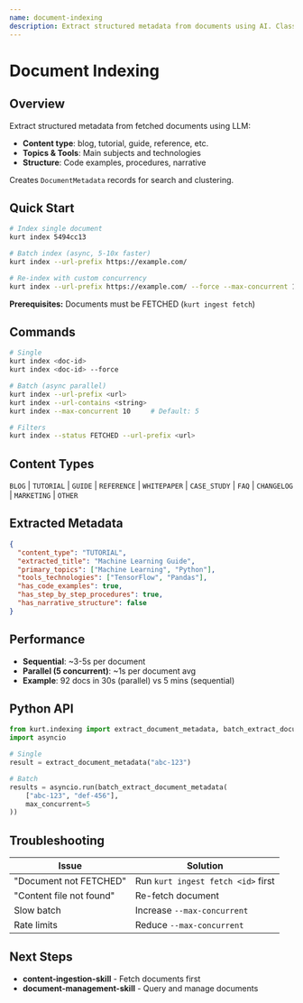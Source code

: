 ```yaml
---
name: document-indexing
description: Extract structured metadata from documents using AI. Classify content types, extract topics and tools. Supports async batch processing.
---
```


# Document Indexing

## Overview

Extract structured metadata from fetched documents using LLM:
- **Content type**: blog, tutorial, guide, reference, etc.
- **Topics & Tools**: Main subjects and technologies
- **Structure**: Code examples, procedures, narrative

Creates `DocumentMetadata` records for search and clustering.

## Quick Start

```bash
# Index single document
kurt index 5494cc13

# Batch index (async, 5-10x faster)
kurt index --url-prefix https://example.com/

# Re-index with custom concurrency
kurt index --url-prefix https://example.com/ --force --max-concurrent 10
```

**Prerequisites:** Documents must be FETCHED (`kurt ingest fetch`)

## Commands

```bash
# Single
kurt index <doc-id>
kurt index <doc-id> --force

# Batch (async parallel)
kurt index --url-prefix <url>
kurt index --url-contains <string>
kurt index --max-concurrent 10     # Default: 5

# Filters
kurt index --status FETCHED --url-prefix <url>
```

## Content Types

`BLOG` | `TUTORIAL` | `GUIDE` | `REFERENCE` | `WHITEPAPER` | `CASE_STUDY` | `FAQ` | `CHANGELOG` | `MARKETING` | `OTHER`

## Extracted Metadata

```json
{
  "content_type": "TUTORIAL",
  "extracted_title": "Machine Learning Guide",
  "primary_topics": ["Machine Learning", "Python"],
  "tools_technologies": ["TensorFlow", "Pandas"],
  "has_code_examples": true,
  "has_step_by_step_procedures": true,
  "has_narrative_structure": false
}
```

## Performance

- **Sequential**: ~3-5s per document
- **Parallel (5 concurrent)**: ~1s per document avg
- **Example**: 92 docs in 30s (parallel) vs 5 mins (sequential)

## Python API

```python
from kurt.indexing import extract_document_metadata, batch_extract_document_metadata
import asyncio

# Single
result = extract_document_metadata("abc-123")

# Batch
results = asyncio.run(batch_extract_document_metadata(
    ["abc-123", "def-456"],
    max_concurrent=5
))
```

## Troubleshooting

| Issue | Solution |
|-------|----------|
| "Document not FETCHED" | Run `kurt ingest fetch <id>` first |
| "Content file not found" | Re-fetch document |
| Slow batch | Increase `--max-concurrent` |
| Rate limits | Reduce `--max-concurrent` |

## Next Steps

- **content-ingestion-skill** - Fetch documents first
- **document-management-skill** - Query and manage documents
